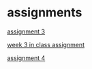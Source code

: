 # assignments

[assignment 3](https://github.com/maxdonkers/assignments/blob/master/assignment3.ipynb)


[week 3 in class assignment](https://github.com/maxdonkers/assignments/blob/master/week3-2.ipynb)

[assignment 4](https://github.com/maxdonkers/assignments/blob/master/assignment4.ipynb)
